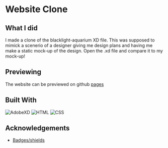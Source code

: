 # Website Clone
## What I did
I made a clone of the blacklight-aquarium XD file. This was supposed to mimick a scenerio of a designer giving me design plans and having me make a static mock-up of the design. Open the .xd file and compare it to my mock-up!
## Previewing
The website can be previewed on github [pages](https://jpadillacoding.github.io./) 
## Built With
![AdobeXD](https://img.shields.io/badge/Adobe%20XD-470137?style=for-the-badge&logo=Adobe%20XD&logoColor=#FF61F6)
![HTML](https://img.shields.io/badge/HTML5-E34F26?style=for-the-badge&logo=html5&logoColor=white)
![CSS](https://img.shields.io/badge/CSS3-1572B6?style=for-the-badge&logo=css3&logoColor=white)

## Acknowledgements
 - [Badges/shields](https://github.com/alexandresanlim/Badges4-README.md-Profile)